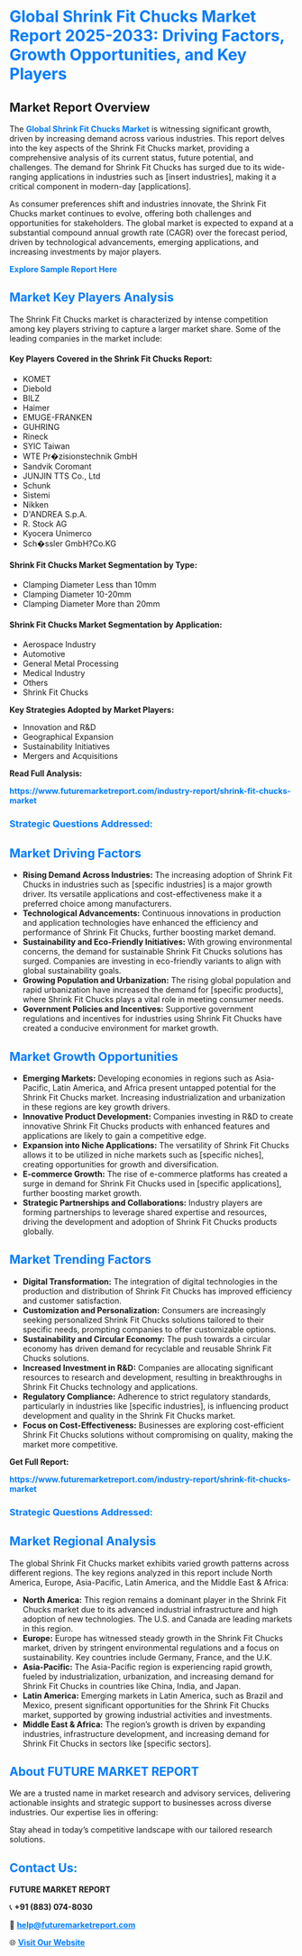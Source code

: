 <h1 style="color: #007BFF;">Global Shrink Fit Chucks Market Report 2025-2033: Driving Factors, Growth Opportunities, and Key Players</h1>

<section id="overview">
<h2>Market Report Overview</h2>
<p>The <a href="https://www.futuremarketreport.com/industry-report/shrink-fit-chucks-market" style="color: #007BFF; text-decoration: none;"><strong>Global Shrink Fit Chucks Market</strong></a> is witnessing significant growth, driven by increasing demand across various industries. This report delves into the key aspects of the Shrink Fit Chucks market, providing a comprehensive analysis of its current status, future potential, and challenges. The demand for Shrink Fit Chucks has surged due to its wide-ranging applications in industries such as [insert industries], making it a critical component in modern-day [applications].</p>
<p>As consumer preferences shift and industries innovate, the Shrink Fit Chucks market continues to evolve, offering both challenges and opportunities for stakeholders. The global market is expected to expand at a substantial compound annual growth rate (CAGR) over the forecast period, driven by technological advancements, emerging applications, and increasing investments by major players.</p>
</section>

<section id="overview">
<p><a href="https://www.futuremarketreport.com/request-sample/reportId=128732" style="color: #007BFF; text-decoration: none;"><strong>Explore Sample Report Here</strong></a></p>
</section>

<section id="key-players">
<h2 style="color: #007BFF;">Market Key Players Analysis</h2>
<p>The Shrink Fit Chucks market is characterized by intense competition among key players striving to capture a larger market share. Some of the leading companies in the market include:</p>
<h4>Key Players Covered in the Shrink Fit Chucks Report:</h4>
<ul><li>KOMET</li><li>Diebold</li><li>BILZ</li><li>Haimer</li><li>EMUGE-FRANKEN</li><li>GUHRING</li><li>Rineck</li><li>SYIC Taiwan</li><li>WTE Pr�zisionstechnik GmbH</li><li>Sandvik Coromant</li><li>JUNJIN TTS Co., Ltd</li><li>Schunk</li><li>Sistemi</li><li>Nikken</li><li>D&#039;ANDREA S.p.A.</li><li>R. Stock AG</li><li>Kyocera Unimerco</li><li>Sch�ssler GmbH?Co.KG</li></ul>
<h4>Shrink Fit Chucks Market Segmentation by Type:</h4>
<ul><li>Clamping Diameter Less than 10mm</li><li>Clamping Diameter 10-20mm</li><li>Clamping Diameter More than 20mm</li></ul>

<h4>Shrink Fit Chucks Market Segmentation by Application:</h4>
<ul><li>Aerospace Industry</li><li>Automotive</li><li>General Metal Processing</li><li>Medical Industry</li><li>Others</li><li>Shrink Fit Chucks</li></ul>
<p><strong>Key Strategies Adopted by Market Players:</strong></p>
<ul>
<li>Innovation and R&D</li>
<li>Geographical Expansion</li>
<li>Sustainability Initiatives</li>
<li>Mergers and Acquisitions</li>
</ul>
</section>

<section>
<p><strong>Read Full Analysis: </strong></p><a href="https://www.futuremarketreport.com/industry-report/shrink-fit-chucks-market" style="color: #007BFF; text-decoration: none;"><strong>https://www.futuremarketreport.com/industry-report/shrink-fit-chucks-market</strong></a>
<h3 style="color: #007BFF;">Strategic Questions Addressed:</h3>
</section>

<section id="driving-factors">
<h2 style="color: #007BFF;">Market Driving Factors</h2>
<ul>
<li><strong>Rising Demand Across Industries:</strong> The increasing adoption of Shrink Fit Chucks in industries such as [specific industries] is a major growth driver. Its versatile applications and cost-effectiveness make it a preferred choice among manufacturers.</li>
<li><strong>Technological Advancements:</strong> Continuous innovations in production and application technologies have enhanced the efficiency and performance of Shrink Fit Chucks, further boosting market demand.</li>
<li><strong>Sustainability and Eco-Friendly Initiatives:</strong> With growing environmental concerns, the demand for sustainable Shrink Fit Chucks solutions has surged. Companies are investing in eco-friendly variants to align with global sustainability goals.</li>
<li><strong>Growing Population and Urbanization:</strong> The rising global population and rapid urbanization have increased the demand for [specific products], where Shrink Fit Chucks plays a vital role in meeting consumer needs.</li>
<li><strong>Government Policies and Incentives:</strong> Supportive government regulations and incentives for industries using Shrink Fit Chucks have created a conducive environment for market growth.</li>
</ul>
</section>

<section id="growth-opportunities">
<h2 style="color: #007BFF;">Market Growth Opportunities</h2>
<ul>
<li><strong>Emerging Markets:</strong> Developing economies in regions such as Asia-Pacific, Latin America, and Africa present untapped potential for the Shrink Fit Chucks market. Increasing industrialization and urbanization in these regions are key growth drivers.</li>
<li><strong>Innovative Product Development:</strong> Companies investing in R&D to create innovative Shrink Fit Chucks products with enhanced features and applications are likely to gain a competitive edge.</li>
<li><strong>Expansion into Niche Applications:</strong> The versatility of Shrink Fit Chucks allows it to be utilized in niche markets such as [specific niches], creating opportunities for growth and diversification.</li>
<li><strong>E-commerce Growth:</strong> The rise of e-commerce platforms has created a surge in demand for Shrink Fit Chucks used in [specific applications], further boosting market growth.</li>
<li><strong>Strategic Partnerships and Collaborations:</strong> Industry players are forming partnerships to leverage shared expertise and resources, driving the development and adoption of Shrink Fit Chucks products globally.</li>
</ul>
</section>

<section id="trending-factors">
<h2 style="color: #007BFF;">Market Trending Factors</h2>
<ul>
<li><strong>Digital Transformation:</strong> The integration of digital technologies in the production and distribution of Shrink Fit Chucks has improved efficiency and customer satisfaction.</li>
<li><strong>Customization and Personalization:</strong> Consumers are increasingly seeking personalized Shrink Fit Chucks solutions tailored to their specific needs, prompting companies to offer customizable options.</li>
<li><strong>Sustainability and Circular Economy:</strong> The push towards a circular economy has driven demand for recyclable and reusable Shrink Fit Chucks solutions.</li>
<li><strong>Increased Investment in R&D:</strong> Companies are allocating significant resources to research and development, resulting in breakthroughs in Shrink Fit Chucks technology and applications.</li>
<li><strong>Regulatory Compliance:</strong> Adherence to strict regulatory standards, particularly in industries like [specific industries], is influencing product development and quality in the Shrink Fit Chucks market.</li>
<li><strong>Focus on Cost-Effectiveness:</strong> Businesses are exploring cost-efficient Shrink Fit Chucks solutions without compromising on quality, making the market more competitive.</li>
</ul>
</section>

<section>
<p><strong>Get Full Report: </strong></p><a href="https://www.futuremarketreport.com/industry-report/shrink-fit-chucks-market" style="color: #007BFF; text-decoration: none;"><strong>https://www.futuremarketreport.com/industry-report/shrink-fit-chucks-market</strong></a>
<h3 style="color: #007BFF;">Strategic Questions Addressed:</h3>
</section>


<section id="regional-analysis">
<h2 style="color: #007BFF;">Market Regional Analysis</h2>
<p>The global Shrink Fit Chucks market exhibits varied growth patterns across different regions. The key regions analyzed in this report include North America, Europe, Asia-Pacific, Latin America, and the Middle East & Africa:</p>
<ul>
<li><strong>North America:</strong> This region remains a dominant player in the Shrink Fit Chucks market due to its advanced industrial infrastructure and high adoption of new technologies. The U.S. and Canada are leading markets in this region.</li>
<li><strong>Europe:</strong> Europe has witnessed steady growth in the Shrink Fit Chucks market, driven by stringent environmental regulations and a focus on sustainability. Key countries include Germany, France, and the U.K.</li>
<li><strong>Asia-Pacific:</strong> The Asia-Pacific region is experiencing rapid growth, fueled by industrialization, urbanization, and increasing demand for Shrink Fit Chucks in countries like China, India, and Japan.</li>
<li><strong>Latin America:</strong> Emerging markets in Latin America, such as Brazil and Mexico, present significant opportunities for the Shrink Fit Chucks market, supported by growing industrial activities and investments.</li>
<li><strong>Middle East & Africa:</strong> The region’s growth is driven by expanding industries, infrastructure development, and increasing demand for Shrink Fit Chucks in sectors like [specific sectors].</li>
</ul>
</section>

<footer>
<h2 style="color: #007BFF;">About FUTURE MARKET REPORT</h2>
<p>We are a trusted name in market research and advisory services, delivering actionable insights and strategic support to businesses across diverse industries. Our expertise lies in offering:</p>

<p>Stay ahead in today’s competitive landscape with our tailored research solutions.</p>

<h2 style="color: #007BFF;">Contact Us:</h2>
<p><strong>FUTURE MARKET REPORT</strong></p>
<p>📞 <strong>+91 (883) 074-8030</strong></p>
<p>📧 <strong><a href="mailto:help@futuremarketreport.com" style="color: #007BFF;">help@futuremarketreport.com</a></strong></p>
<p>🌐 <strong><a href="https://www.futuremarketreport.com/" style="color: #007BFF;">Visit Our Website</a></strong></p>
</footer>